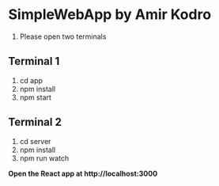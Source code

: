 # SimpleWebApp by Amir Kodro

1. Please open two terminals

## Terminal 1

1. cd app
2. npm install
3. npm start

## Terminal 2

1. cd server
2. npm install
3. npm run watch

**Open the React app at http://localhost:3000**
